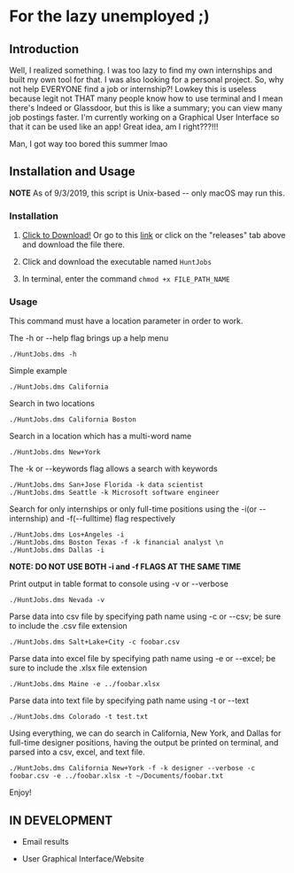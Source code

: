 # For the lazy unemployed ;)

## Introduction

Well, I realized something. I was too lazy to find my own internships and built my own tool for that. I was also looking for a personal project. So, why not help EVERYONE find a job or internship?! Lowkey this is useless because legit not THAT many people know how to use terminal and I mean there's Indeed or Glassdoor, but this is like a summary; you can view many job postings faster. I'm currently working on a Graphical User Interface so that it can be used like an app! Great idea, am I right???!!!

Man, I got way too bored this summer lmao

## Installation and Usage

**NOTE**
As of 9/3/2019, this script is Unix-based -- only macOS may run this.

### Installation

1. [Click to Download!](https://github.com/thenry3/Hunt-Jobs/releases/download/v1.0/HuntJobs)
   Or go to this [link](https://github.com/thenry3/Hunt-Jobs/releases) or click on the "releases" tab above and download the file there.

2. Click and download the executable named `HuntJobs`

3. In terminal, enter the command `chmod +x FILE_PATH_NAME`

### Usage

This command must have a location parameter in order to work.

The -h or --help flag brings up a help menu

```
./HuntJobs.dms -h
```

Simple example

```
./HuntJobs.dms California
```

Search in two locations

```
./HuntJobs.dms California Boston
```

Search in a location which has a multi-word name

```
./HuntJobs.dms New+York
```

The -k or --keywords flag allows a search with keywords

```
./HuntJobs.dms San+Jose Florida -k data scientist
./HuntJobs.dms Seattle -k Microsoft software engineer
```

Search for only internships or only full-time positions using the -i(or --internship) and -f(--fulltime) flag respectively

```
./HuntJobs.dms Los+Angeles -i
./HuntJobs.dms Boston Texas -f -k financial analyst \n
./HuntJobs.dms Dallas -i
```

**NOTE: DO NOT USE BOTH -i and -f FLAGS AT THE SAME TIME**

Print output in table format to console using -v or --verbose

```
./HuntJobs.dms Nevada -v
```

Parse data into csv file by specifying path name using -c or --csv; be sure to include the .csv file extension

```
./HuntJobs.dms Salt+Lake+City -c foobar.csv
```

Parse data into excel file by specifying path name using -e or --excel; be sure to include the .xlsx file extension

```
./HuntJobs.dms Maine -e ../foobar.xlsx
```

Parse data into text file by specifying path name using -t or --text

```
./HuntJobs.dms Colorado -t test.txt
```

Using everything, we can do search in California, New York, and Dallas for full-time designer positions, having the output be printed on terminal, and parsed into a csv, excel, and text file.

```
./HuntJobs.dms California New+York -f -k designer --verbose -c foobar.csv -e ../foobar.xlsx -t ~/Documents/foobar.txt
```

Enjoy!

## IN DEVELOPMENT

- Email results

- User Graphical Interface/Website
